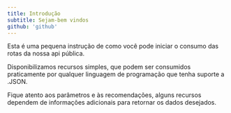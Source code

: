 ```yaml
---
title: Introdução
subtitle: Sejam-bem vindos
github: 'github'
---
```


Esta é uma pequena instrução de como você pode iniciar o consumo das rotas da nossa api pública.

Disponibilizamos recursos simples, que podem ser consumidos praticamente por qualquer linguagem de programação que tenha suporte a .JSON.

Fique atento aos parâmetros e às recomendações, alguns recursos dependem de informações adicionais para retornar os dados desejados.
